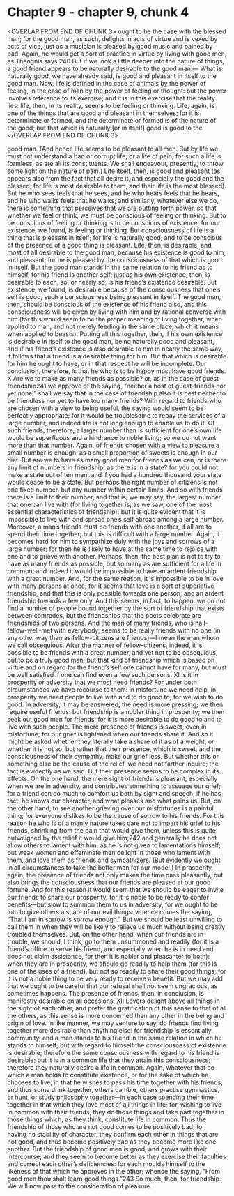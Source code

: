 # Chapter 9 - chapter 9, chunk 4

<OVERLAP FROM END OF CHUNK 3>
ought to be the case with the blessed man; for the good man, as such, delights in acts of virtue and is vexed by acts of vice, just as a musician is pleased by good music and pained by bad. Again, he would get a sort of practice in virtue by living with good men, as Theognis says.240 But if we look a little deeper into the nature of things, a good friend appears to be naturally desirable to the good man:⁠— What is naturally good, we have already said, is good and pleasant in itself to the good man. Now, life is defined in the case of animals by the power of feeling, in the case of man by the power of feeling or thought: but the power involves reference to its exercise; and it is in this exercise that the reality lies: life, then, in its reality, seems to be feeling or thinking. Life, again, is one of the things that are good and pleasant in themselves; for it is determinate or formed, and the determinate or formed is of the nature of the good; but that which is naturally [or in itself] good is good to the
</OVERLAP FROM END OF CHUNK 3>

good man. (And hence life seems to be pleasant to all men. But by life we must not understand a bad or corrupt life, or a life of pain; for such a life is formless, as are all its constituents. We shall endeavour, presently, to throw some light on the nature of pain.) Life itself, then, is good and pleasant (as appears also from the fact that all desire it, and especially the good and the blessed; for life is most desirable to them, and their life is the most blessed). But he who sees feels that he sees, and he who hears feels that he hears, and he who walks feels that he walks; and similarly, whatever else we do, there is something that perceives that we are putting forth power, so that whether we feel or think, we must be conscious of feeling or thinking. But to be conscious of feeling or thinking is to be conscious of existence; for our existence, we found, is feeling or thinking. But consciousness of life is a thing that is pleasant in itself; for life is naturally good, and to be conscious of the presence of a good thing is pleasant. Life, then, is desirable, and most of all desirable to the good man, because his existence is good to him, and pleasant; for he is pleased by the consciousness of that which is good in itself. But the good man stands in the same relation to his friend as to himself, for his friend is another self: just as his own existence, then, is desirable to each, so, or nearly so, is his friend’s existence desirable. But existence, we found, is desirable because of the consciousness that one’s self is good, such a consciousness being pleasant in itself. The good man, then, should be conscious of the existence of his friend also, and this consciousness will be given by living with him and by rational converse with him (for this would seem to be the proper meaning of living together, when applied to man, and not merely feeding in the same place, which it means when applied to beasts). Putting all this together, then, if his own existence is desirable in itself to the good man, being naturally good and pleasant, and if his friend’s existence is also desirable to him in nearly the same way, it follows that a friend is a desirable thing for him. But that which is desirable for him he ought to have, or in that respect he will be incomplete. Our conclusion, therefore, is that he who is to be happy must have good friends. X Are we to make as many friends as possible? or, as in the case of guest-friendship241 we approve of the saying, “neither a host of guest-friends nor yet none,” shall we say that in the case of friendship also it is best neither to be friendless nor yet to have too many friends? With regard to friends who are chosen with a view to being useful, the saying would seem to be perfectly appropriate; for it would be troublesome to repay the services of a large number, and indeed life is not long enough to enable us to do it. Of such friends, therefore, a larger number than is sufficient for one’s own life would be superfluous and a hindrance to noble living; so we do not want more than that number. Again, of friends chosen with a view to pleasure a small number is enough, as a small proportion of sweets is enough in our diet. But are we to have as many good men for friends as we can, or is there any limit of numbers in friendship, as there is in a state? for you could not make a state out of ten men, and if you had a hundred thousand your state would cease to be a state. But perhaps the right number of citizens is not one fixed number, but any number within certain limits. And so with friends there is a limit to their number, and that is, we may say, the largest number that one can live with (for living together is, as we saw, one of the most essential characteristics of friendship); but it is quite evident that it is impossible to live with and spread one’s self abroad among a large number. Moreover, a man’s friends must be friends with one another, if all are to spend their time together; but this is difficult with a large number. Again, it becomes hard for him to sympathize duly with the joys and sorrows of a large number; for then he is likely to have at the same time to rejoice with one and to grieve with another. Perhaps, then, the best plan is not to try to have as many friends as possible, but so many as are sufficient for a life in common; and indeed it would be impossible to have an ardent friendship with a great number. And, for the same reason, it is impossible to be in love with many persons at once; for it seems that love is a sort of superlative friendship, and that this is only possible towards one person, and an ardent friendship towards a few only. And this seems, in fact, to happen: we do not find a number of people bound together by the sort of friendship that exists between comrades, but the friendships that the poets celebrate are friendships of two persons. And the man of many friends, who is hail-fellow-well-met with everybody, seems to be really friends with no one (in any other way than as fellow-citizens are friends)⁠—I mean the man whom we call obsequious. After the manner of fellow-citizens, indeed, it is possible to be friends with a great number, and yet not to be obsequious, but to be a truly good man; but that kind of friendship which is based on virtue and on regard for the friend’s self one cannot have for many, but must be well satisfied if one can find even a few such persons. XI Is it in prosperity or adversity that we most need friends? For under both circumstances we have recourse to them: in misfortune we need help, in prosperity we need people to live with and to do good to; for we wish to do good. In adversity, it may be answered, the need is more pressing; we then require useful friends: but friendship is a nobler thing in prosperity; we then seek out good men for friends; for it is more desirable to do good to and to live with such people. The mere presence of friends is sweet, even in misfortune; for our grief is lightened when our friends share it. And so it might be asked whether they literally take a share of it as of a weight, or whether it is not so, but rather that their presence, which is sweet, and the consciousness of their sympathy, make our grief less. But whether this or something else be the cause of the relief, we need not farther inquire; the fact is evidently as we said. But their presence seems to be complex in its effects. On the one hand, the mere sight of friends is pleasant, especially when we are in adversity, and contributes something to assuage our grief; for a friend can do much to comfort us both by sight and speech, if he has tact: he knows our character, and what pleases and what pains us. But, on the other hand, to see another grieving over our misfortunes is a painful thing; for everyone dislikes to be the cause of sorrow to his friends. For this reason he who is of a manly nature takes care not to impart his grief to his friends, shrinking from the pain that would give them, unless this is quite outweighed by the relief it would give him;242 and generally he does not allow others to lament with him, as he is not given to lamentations himself; but weak women and effeminate men delight in those who lament with them, and love them as friends and sympathizers. (But evidently we ought in all circumstances to take the better man for our model.) In prosperity, again, the presence of friends not only makes the time pass pleasantly, but also brings the consciousness that our friends are pleased at our good fortune. And for this reason it would seem that we should be eager to invite our friends to share our prosperity, for it is noble to be ready to confer benefits⁠—but slow to summon them to us in adversity, for we ought to be loth to give others a share of our evil things: whence comes the saying, “That I am in sorrow is sorrow enough.” But we should be least unwilling to call them in when they will be likely to relieve us much without being greatly troubled themselves. But, on the other hand, when our friends are in trouble, we should, I think, go to them unsummoned and readily (for it is a friend’s office to serve his friend, and especially when he is in need and does not claim assistance, for then it is nobler and pleasanter to both): when they are in prosperity, we should go readily to help them (for this is one of the uses of a friend), but not so readily to share their good things; for it is not a noble thing to be very ready to receive a benefit. But we may add that we ought to be careful that our refusal shall not seem ungracious, as sometimes happens. The presence of friends, then, in conclusion, is manifestly desirable on all occasions. XII Lovers delight above all things in the sight of each other, and prefer the gratification of this sense to that of all the others, as this sense is more concerned than any other in the being and origin of love. In like manner, we may venture to say, do friends find living together more desirable than anything else: for friendship is essentially community, and a man stands to his friend in the same relation in which he stands to himself; but with regard to himself the consciousness of existence is desirable; therefore the same consciousness with regard to his friend is desirable; but it is in a common life that they attain this consciousness; therefore they naturally desire a life in common. Again, whatever that be which a man holds to constitute existence, or for the sake of which he chooses to live, in that he wishes to pass his time together with his friends; and thus some drink together, others gamble, others practise gymnastics, or hunt, or study philosophy together⁠—in each case spending their time together in that which they love most of all things in life; for, wishing to live in common with their friends, they do those things and take part together in those things which, as they think, constitute life in common. Thus the friendship of those who are not good comes to be positively bad; for, having no stability of character, they confirm each other in things that are not good, and thus become positively bad as they become more like one another. But the friendship of good men is good, and grows with their intercourse; and they seem to become better as they exercise their faculties and correct each other’s deficiencies: for each moulds himself to the likeness of that which he approves in the other; whence the saying, “From good men thou shalt learn good things.”243 So much, then, for friendship. We will now pass to the consideration of pleasure.